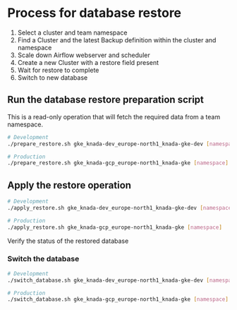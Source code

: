 # Process for database restore

1. Select a cluster and team namespace
2. Find a Cluster and the latest Backup definition within the cluster and namespace
3. Scale down Airflow webserver and scheduler
4. Create a new Cluster with a restore field present
5. Wait for restore to complete
6. Switch to new database

## Run the database restore preparation script

This is a read-only operation that will fetch the required data from a team namespace.

```bash
# Development
./prepare_restore.sh gke_knada-dev_europe-north1_knada-gke-dev [namespace]

# Production
./prepare_restore.sh gke_knada-gcp_europe-north1_knada-gke [namespace]
```

## Apply the restore operation

```bash
# Development
./apply_restore.sh gke_knada-dev_europe-north1_knada-gke-dev [namespace]

# Production
./apply_restore.sh gke_knada-gcp_europe-north1_knada-gke [namespace]
```

Verify the status of the restored database

### Switch the database

```bash
# Development
./switch_database.sh gke_knada-dev_europe-north1_knada-gke-dev [namespace]

# Production
./switch_database.sh gke_knada-gcp_europe-north1_knada-gke [namespace]
```

